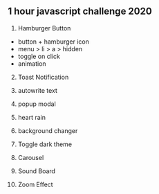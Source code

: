 ## 1 hour javascript challenge 2020

1. Hamburger Button

-   button + hamburger icon
-   menu > li > a > hidden
-   toggle on click
-   animation

2. Toast Notification 

3. autowrite text 

4. popup modal

5. heart rain

6. background changer

7. Toggle dark theme

8. Carousel

9. Sound Board

10. Zoom Effect